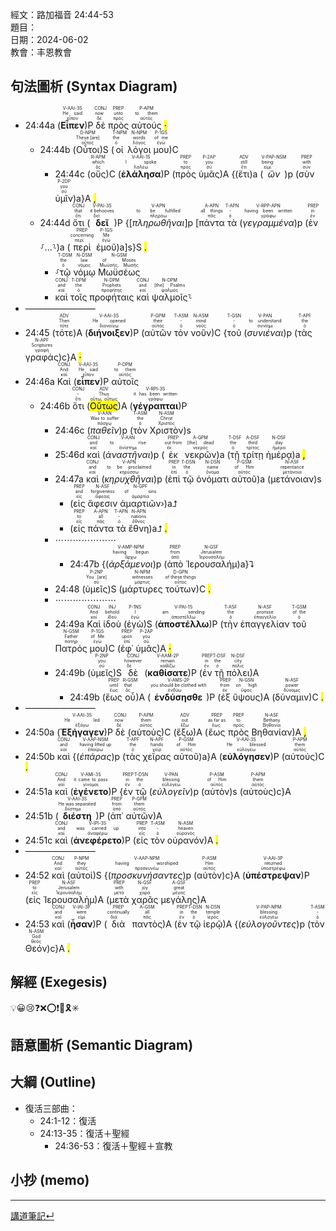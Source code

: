 經文：路加福音 24:44-53    
題目：   
日期：2024-06-02   
教會：丰恩教會   

## 句法圖析 (Syntax Diagram)

- 24:44a (<RUBY><ruby><ruby><strong><strong>Εἶπεν</strong></strong><rt>εἶπον</rt></ruby><rt>He said</rt></ruby><rt>V-AAI-3S</rt></RUBY>)P <RUBY><ruby><ruby>δὲ<rt>δέ</rt></ruby><rt>now</rt></ruby><rt>CONJ</rt></RUBY> <RUBY><ruby><ruby>πρὸς<rt>πρός</rt></ruby><rt>unto</rt></ruby><rt>PREP</rt></RUBY> <RUBY><ruby><ruby>αὐτούς<rt>αὐτός</rt></ruby><rt>to them</rt></ruby><rt>P-APM</rt></RUBY> <mark class="pm">·</mark> 
	- 24:44b (<RUBY><ruby><ruby>Οὗτοι<rt>οὗτος</rt></ruby><rt>These [are]</rt></ruby><rt>D-NPM</rt></RUBY>)S (<RUBY><ruby><ruby>οἱ<rt>ὁ</rt></ruby><rt>the</rt></ruby><rt>T-NPM</rt></RUBY> <RUBY><ruby><ruby>λόγοι<rt>λόγος</rt></ruby><rt>words</rt></ruby><rt>N-NPM</rt></RUBY> <RUBY><ruby><ruby>μου<rt>ἐγώ</rt></ruby><rt>of me</rt></ruby><rt>P-1GS</rt></RUBY>)C 
		- 24:44c (<RUBY><ruby><ruby>οὓς<rt>ὅς</rt></ruby><rt>which</rt></ruby><rt>R-APM</rt></RUBY>)C (<RUBY><ruby><ruby><strong><strong>ἐλάλησα</strong></strong><rt>λαλέω</rt></ruby><rt>I spoke</rt></ruby><rt>V-AAI-1S</rt></RUBY>)P (<RUBY><ruby><ruby>πρὸς<rt>πρός</rt></ruby><rt>to</rt></ruby><rt>PREP</rt></RUBY> <RUBY><ruby><ruby>ὑμᾶς<rt>σύ</rt></ruby><rt>you</rt></ruby><rt>P-2AP</rt></RUBY>)A {(<RUBY><ruby><ruby>ἔτι<rt>ἔτι</rt></ruby><rt>still</rt></ruby><rt>ADV</rt></RUBY>)a (<RUBY><ruby><ruby><em><em>ὢν</em></em><rt>εἰμί</rt></ruby><rt>being</rt></ruby><rt>V-PAP-NSM</rt></RUBY>)p (<RUBY><ruby><ruby>σὺν<rt>σύν</rt></ruby><rt>with</rt></ruby><rt>PREP</rt></RUBY> <RUBY><ruby><ruby>ὑμῖν<rt>σύ</rt></ruby><rt>you</rt></ruby><rt>P-2DP</rt></RUBY>)a}A <mark class="pm">,</mark>
	- 24:44d <RUBY><ruby><ruby>ὅτι<rt>ὅτι</rt></ruby><rt>that</rt></ruby><rt>CONJ</rt></RUBY> (<RUBY><ruby><ruby><strong><strong>δεῖ</strong></strong><rt>δεῖ</rt></ruby><rt>it behooves</rt></ruby><rt>V-PAI-3S</rt></RUBY>)P {[<RUBY><ruby><ruby><em>πληρωθῆναι</em><rt>πληρόω</rt></ruby><rt>to be fulfilled</rt></ruby><rt>V-APN</rt></RUBY>]p [<RUBY><ruby><ruby>πάντα<rt>πᾶς</rt></ruby><rt>all things</rt></ruby><rt>A-APN</rt></RUBY> <RUBY><ruby><ruby>τὰ<rt>ὁ</rt></ruby><rt>-</rt></ruby><rt>T-APN</rt></RUBY> (<RUBY><ruby><ruby><em><em>γεγραμμένα</em></em><rt>γράφω</rt></ruby><rt>having been written</rt></ruby><rt>V-RPP-APN</rt></RUBY>)p (<RUBY><ruby><ruby>ἐν<rt>ἐν</rt></ruby><rt>in</rt></ruby><rt>PREP</rt></RUBY> ⸉...⸊)a (<RUBY><ruby><ruby>περὶ<rt>περί</rt></ruby><rt>concerning</rt></ruby><rt>PREP</rt></RUBY> <RUBY><ruby><ruby>ἐμοῦ<rt>ἐγώ</rt></ruby><rt>Me</rt></ruby><rt>P-1GS</rt></RUBY>)a]s}S <mark class="pm">.</mark> 
		- ⸉<RUBY><ruby><ruby>τῷ<rt>ὁ</rt></ruby><rt>the</rt></ruby><rt>T-DSM</rt></RUBY> <RUBY><ruby><ruby>νόμῳ<rt>νόμος</rt></ruby><rt>law</rt></ruby><rt>N-DSM</rt></RUBY> <RUBY><ruby><ruby>Μωϋσέως<rt>Μωϋσῆς, Μωσῆς</rt></ruby><rt>of Moses</rt></ruby><rt>N-GSM</rt></RUBY>
		- <RUBY><ruby><ruby>καὶ<rt>καί</rt></ruby><rt>and</rt></ruby><rt>CONJ</rt></RUBY> <RUBY><ruby><ruby>τοῖς<rt>ὁ</rt></ruby><rt>the</rt></ruby><rt>T-DPM</rt></RUBY> <RUBY><ruby><ruby>προφήταις<rt>προφήτης</rt></ruby><rt>Prophets</rt></ruby><rt>N-DPM</rt></RUBY> <RUBY><ruby><ruby>καὶ<rt>καί</rt></ruby><rt>and</rt></ruby><rt>CONJ</rt></RUBY> <RUBY><ruby><ruby>ψαλμοῖς<rt>ψαλμός</rt></ruby><rt>[the] Psalms</rt></ruby><rt>N-DPM</rt></RUBY>⸊
- ————————
- 24:45 (<RUBY><ruby><ruby>τότε<rt>τότε</rt></ruby><rt>Then</rt></ruby><rt>ADV</rt></RUBY>)A (<RUBY><ruby><ruby><strong><strong>διήνοιξεν</strong></strong><rt>διανοίγω</rt></ruby><rt>He opened</rt></ruby><rt>V-AAI-3S</rt></RUBY>)P (<RUBY><ruby><ruby>αὐτῶν<rt>αὐτός</rt></ruby><rt>their</rt></ruby><rt>P-GPM</rt></RUBY> <RUBY><ruby><ruby>τὸν<rt>ὁ</rt></ruby><rt>-</rt></ruby><rt>T-ASM</rt></RUBY> <RUBY><ruby><ruby>νοῦν<rt>νοῦς</rt></ruby><rt>mind</rt></ruby><rt>N-ASM</rt></RUBY>)C {<RUBY><ruby><ruby>τοῦ<rt>ὁ</rt></ruby><rt>-</rt></ruby><rt>T-GSN</rt></RUBY> (<RUBY><ruby><ruby><em>συνιέναι</em><rt>συνίημι</rt></ruby><rt>to understand</rt></ruby><rt>V-PAN</rt></RUBY>)p (<RUBY><ruby><ruby>τὰς<rt>ὁ</rt></ruby><rt>the</rt></ruby><rt>T-APF</rt></RUBY> <RUBY><ruby><ruby>γραφάς<rt>γραφή</rt></ruby><rt>Scriptures</rt></ruby><rt>N-APF</rt></RUBY>)c}A <mark class="pm">·</mark> 
- 24:46a <RUBY><ruby><ruby>Καὶ<rt>καί</rt></ruby><rt>And</rt></ruby><rt>CONJ</rt></RUBY> (<RUBY><ruby><ruby><strong><strong>εἶπεν</strong></strong><rt>εἶπον</rt></ruby><rt>He said</rt></ruby><rt>V-AAI-3S</rt></RUBY>)P <RUBY><ruby><ruby>αὐτοῖς<rt>αὐτός</rt></ruby><rt>to them</rt></ruby><rt>P-DPM</rt></RUBY>
	- 24:46b <RUBY><ruby><ruby>ὅτι<rt>ὅτι</rt></ruby><rt>-</rt></ruby><rt>CONJ</rt></RUBY> (<RUBY><ruby><ruby><mark>Οὕτως</mark><rt>οὕτω, οὕτως</rt></ruby><rt>Thus</rt></ruby><rt>ADV</rt></RUBY>)A (<RUBY><ruby><ruby><strong><strong>γέγραπται</strong></strong><rt>γράφω</rt></ruby><rt>it has been written</rt></ruby><rt>V-RPI-3S</rt></RUBY>)P 
		- 24:46c (<RUBY><ruby><ruby><em>παθεῖν</em><rt>πάσχω</rt></ruby><rt>Was to suffer</rt></ruby><rt>V-AAN</rt></RUBY>)p (<RUBY><ruby><ruby>τὸν<rt>ὁ</rt></ruby><rt>the</rt></ruby><rt>T-ASM</rt></RUBY> <RUBY><ruby><ruby>Χριστὸν<rt>Χριστός</rt></ruby><rt>Christ</rt></ruby><rt>N-ASM</rt></RUBY>)s
		- 25:46d <RUBY><ruby><ruby>καὶ<rt>καί</rt></ruby><rt>and</rt></ruby><rt>CONJ</rt></RUBY> (<RUBY><ruby><ruby><em>ἀναστῆναι</em><rt>ἀνίστημι</rt></ruby><rt>to rise</rt></ruby><rt>V-AAN</rt></RUBY>)p (<RUBY><ruby><ruby>ἐκ<rt>ἐκ</rt></ruby><rt>out from</rt></ruby><rt>PREP</rt></RUBY> <RUBY><ruby><ruby>νεκρῶν<rt>νεκρός</rt></ruby><rt>[the] dead</rt></ruby><rt>A-GPM</rt></RUBY>)a (<RUBY><ruby><ruby>τῇ<rt>ὁ</rt></ruby><rt>the</rt></ruby><rt>T-DSF</rt></RUBY> <RUBY><ruby><ruby>τρίτῃ<rt>τρίτος</rt></ruby><rt>third</rt></ruby><rt>A-DSF</rt></RUBY> <RUBY><ruby><ruby>ἡμέρᾳ<rt>ἡμέρα</rt></ruby><rt>day</rt></ruby><rt>N-DSF</rt></RUBY>)a <mark class="pm">,</mark> 
		- 24:47a <RUBY><ruby><ruby>καὶ<rt>καί</rt></ruby><rt>and</rt></ruby><rt>CONJ</rt></RUBY> (<RUBY><ruby><ruby><em>κηρυχθῆναι</em><rt>κηρύσσω</rt></ruby><rt>to be proclaimed</rt></ruby><rt>V-APN</rt></RUBY>)p (<RUBY><ruby><ruby>ἐπὶ<rt>ἐπί</rt></ruby><rt>in</rt></ruby><rt>PREP</rt></RUBY> <RUBY><ruby><ruby>τῷ<rt>ὁ</rt></ruby><rt>the</rt></ruby><rt>T-DSN</rt></RUBY> <RUBY><ruby><ruby>ὀνόματι<rt>ὄνομα</rt></ruby><rt>name</rt></ruby><rt>N-DSN</rt></RUBY> <RUBY><ruby><ruby>αὐτοῦ<rt>αὐτός</rt></ruby><rt>of Him</rt></ruby><rt>P-GSM</rt></RUBY>)a (<RUBY><ruby><ruby>μετάνοιαν<rt>μετάνοια</rt></ruby><rt>repentance</rt></ruby><rt>N-ASF</rt></RUBY>)s 
			- (<RUBY><ruby><ruby>εἰς<rt>εἰς</rt></ruby><rt>and</rt></ruby><rt>PREP</rt></RUBY> <RUBY><ruby><ruby>ἄφεσιν<rt>ἄφεσις</rt></ruby><rt>forgiveness</rt></ruby><rt>N-ASF</rt></RUBY> <RUBY><ruby><ruby>ἁμαρτιῶν<rt>ἁμαρτία</rt></ruby><rt>of sins</rt></ruby><rt>N-GPF</rt></RUBY>›)a⮥
			- (<RUBY><ruby><ruby>εἰς<rt>εἰς</rt></ruby><rt>to</rt></ruby><rt>PREP</rt></RUBY> <RUBY><ruby><ruby>πάντα<rt>πᾶς</rt></ruby><rt>all</rt></ruby><rt>A-APN</rt></RUBY> <RUBY><ruby><ruby>τὰ<rt>ὁ</rt></ruby><rt>-</rt></ruby><rt>T-APN</rt></RUBY> <RUBY><ruby><ruby>ἔθνη<rt>ἔθνος</rt></ruby><rt>nations</rt></ruby><rt>N-APN</rt></RUBY>)a⮥ <mark class="pm">.</mark> 
		- ⋯⋯⋯⋯⋯⋯⋯
			- 24:47b {(<RUBY><ruby><ruby><em><em>ἀρξάμενοι</em></em><rt>ἄρχω</rt></ruby><rt>having begun</rt></ruby><rt>V-AMP-NPM</rt></RUBY>)p (<RUBY><ruby><ruby>ἀπὸ<rt>ἀπό</rt></ruby><rt>from</rt></ruby><rt>PREP</rt></RUBY> <RUBY><ruby><ruby>Ἰερουσαλήμ<rt>Ἱερουσαλήμ</rt></ruby><rt>Jerusalem</rt></ruby><rt>N-GSF</rt></RUBY>)a}⮧ 
		- 24:48 (<RUBY><ruby><ruby>ὑμεῖς<rt>σύ</rt></ruby><rt>You [are]</rt></ruby><rt>P-2NP</rt></RUBY>)S (<RUBY><ruby><ruby>μάρτυρες<rt>μάρτυς</rt></ruby><rt>witnesses</rt></ruby><rt>N-NPM</rt></RUBY> <RUBY><ruby><ruby>τούτων<rt>οὗτος</rt></ruby><rt>of these things</rt></ruby><rt>D-GPN</rt></RUBY>)C <mark class="pm">.</mark> 
		- ⋯⋯⋯⋯⋯⋯⋯
		- 24:49a <RUBY><ruby><ruby>Καὶ<rt>καί</rt></ruby><rt>And</rt></ruby><rt>CONJ</rt></RUBY> <RUBY><ruby><ruby>ἰδοὺ<rt>ἰδού</rt></ruby><rt>behold</rt></ruby><rt>INJ</rt></RUBY> (<RUBY><ruby><ruby>ἐγὼ<rt>ἐγώ</rt></ruby><rt>I</rt></ruby><rt>P-1NS</rt></RUBY>)S (<RUBY><ruby><ruby><strong><strong>ἀποστέλλω</strong></strong><rt>ἀποστέλλω</rt></ruby><rt>am sending</rt></ruby><rt>V-PAI-1S</rt></RUBY>)P (<RUBY><ruby><ruby>τὴν<rt>ὁ</rt></ruby><rt>the</rt></ruby><rt>T-ASF</rt></RUBY> <RUBY><ruby><ruby>ἐπαγγελίαν<rt>ἐπαγγελία</rt></ruby><rt>promise</rt></ruby><rt>N-ASF</rt></RUBY> <RUBY><ruby><ruby>τοῦ<rt>ὁ</rt></ruby><rt>of the</rt></ruby><rt>T-GSM</rt></RUBY> <RUBY><ruby><ruby>Πατρός<rt>πατήρ</rt></ruby><rt>Father</rt></ruby><rt>N-GSM</rt></RUBY> <RUBY><ruby><ruby>μου<rt>ἐγώ</rt></ruby><rt>of Me</rt></ruby><rt>P-1GS</rt></RUBY>)C (<RUBY><ruby><ruby>ἐφ᾽<rt>ἐπί</rt></ruby><rt>upon</rt></ruby><rt>PREP</rt></RUBY> <RUBY><ruby><ruby>ὑμᾶς<rt>σύ</rt></ruby><rt>you</rt></ruby><rt>P-2AP</rt></RUBY>)A <mark class="pm">·</mark> 
		- 24:49b (<RUBY><ruby><ruby>ὑμεῖς<rt>σύ</rt></ruby><rt>you</rt></ruby><rt>P-2NP</rt></RUBY>)S <RUBY><ruby><ruby>δὲ<rt>δέ</rt></ruby><rt>however</rt></ruby><rt>CONJ</rt></RUBY> (<RUBY><ruby><ruby><strong><strong>καθίσατε</strong></strong><rt>καθίζω</rt></ruby><rt>remain</rt></ruby><rt>V-AAM-2P</rt></RUBY>)P (<RUBY><ruby><ruby>ἐν<rt>ἐν</rt></ruby><rt>in</rt></ruby><rt>PREP</rt></RUBY> <RUBY><ruby><ruby>τῇ<rt>ὁ</rt></ruby><rt>the</rt></ruby><rt>T-DSF</rt></RUBY> <RUBY><ruby><ruby>πόλει<rt>πόλις</rt></ruby><rt>city</rt></ruby><rt>N-DSF</rt></RUBY>)A 
			- 24:49b (<RUBY><ruby><ruby>ἕως<rt>ἕως</rt></ruby><rt>until</rt></ruby><rt>PREP</rt></RUBY> <RUBY><ruby><ruby>οὗ<rt>ὅς</rt></ruby><rt>that</rt></ruby><rt>R-GSM</rt></RUBY>)A (<RUBY><ruby><ruby><strong><strong>ἐνδύσησθε</strong></strong><rt>ἐνδύω</rt></ruby><rt>you should be clothed with</rt></ruby><rt>V-AMS-2P</rt></RUBY>)P (<RUBY><ruby><ruby>ἐξ<rt>ἐκ</rt></ruby><rt>from</rt></ruby><rt>PREP</rt></RUBY> <RUBY><ruby><ruby>ὕψους<rt>ὕψος</rt></ruby><rt>on high</rt></ruby><rt>N-GSN</rt></RUBY>)A (<RUBY><ruby><ruby>δύναμιν<rt>δύναμις</rt></ruby><rt>power</rt></ruby><rt>N-ASF</rt></RUBY>)C <mark class="pm">.</mark>
- ————————
- 24:50a (<RUBY><ruby><ruby><strong><strong>Ἐξήγαγεν</strong></strong><rt>ἐξάγω</rt></ruby><rt>He led</rt></ruby><rt>V-AAI-3S</rt></RUBY>)P <RUBY><ruby><ruby>δὲ<rt>δέ</rt></ruby><rt>now</rt></ruby><rt>CONJ</rt></RUBY> (<RUBY><ruby><ruby>αὐτοὺς<rt>αὐτός</rt></ruby><rt>them</rt></ruby><rt>P-APM</rt></RUBY>)C (<RUBY><ruby><ruby>ἔξω<rt>ἔξω</rt></ruby><rt>out</rt></ruby><rt>ADV</rt></RUBY>)A (<RUBY><ruby><ruby>ἕως<rt>ἕως</rt></ruby><rt>as far as</rt></ruby><rt>PREP</rt></RUBY> <RUBY><ruby><ruby>πρὸς<rt>πρός</rt></ruby><rt>to</rt></ruby><rt>PREP</rt></RUBY> <RUBY><ruby><ruby>Βηθανίαν<rt>Βηθανία</rt></ruby><rt>Bethany</rt></ruby><rt>N-ASF</rt></RUBY>)A <mark class="pm">,</mark>
- 24:50b <RUBY><ruby><ruby>καὶ<rt>καί</rt></ruby><rt>and</rt></ruby><rt>CONJ</rt></RUBY> {(<RUBY><ruby><ruby><em><em>ἐπάρας</em></em><rt>ἐπαίρω</rt></ruby><rt>having lifted up</rt></ruby><rt>V-AAP-NSM</rt></RUBY>)p (<RUBY><ruby><ruby>τὰς<rt>ὁ</rt></ruby><rt>the</rt></ruby><rt>T-APF</rt></RUBY> <RUBY><ruby><ruby>χεῖρας<rt>χείρ</rt></ruby><rt>hands</rt></ruby><rt>N-APF</rt></RUBY> <RUBY><ruby><ruby>αὐτοῦ<rt>αὐτός</rt></ruby><rt>of Him</rt></ruby><rt>P-GSM</rt></RUBY>)a}A (<RUBY><ruby><ruby><strong><strong>εὐλόγησεν</strong></strong><rt>εὐλογέω</rt></ruby><rt>He blessed</rt></ruby><rt>V-AAI-3S</rt></RUBY>)P (<RUBY><ruby><ruby>αὐτούς<rt>αὐτός</rt></ruby><rt>them</rt></ruby><rt>P-APM</rt></RUBY>)C <mark class="pm">.</mark> 
- 24:51a <RUBY><ruby><ruby>καὶ<rt>καί</rt></ruby><rt>And</rt></ruby><rt>CONJ</rt></RUBY> (<RUBY><ruby><ruby><strong><strong>ἐγένετο</strong></strong><rt>γίνομαι</rt></ruby><rt>it came to pass</rt></ruby><rt>V-AMI-3S</rt></RUBY>)P {<RUBY><ruby><ruby>ἐν<rt>ἐν</rt></ruby><rt>in</rt></ruby><rt>PREP</rt></RUBY> <RUBY><ruby><ruby>τῷ<rt>ὁ</rt></ruby><rt>the</rt></ruby><rt>T-DSN</rt></RUBY> (<RUBY><ruby><ruby><em>εὐλογεῖν</em><rt>εὐλογέω</rt></ruby><rt>blessing</rt></ruby><rt>V-PAN</rt></RUBY>)p (<RUBY><ruby><ruby>αὐτὸν<rt>αὐτός</rt></ruby><rt>of Him</rt></ruby><rt>P-ASM</rt></RUBY>)s (<RUBY><ruby><ruby>αὐτοὺς<rt>αὐτός</rt></ruby><rt>them</rt></ruby><rt>P-APM</rt></RUBY>)c}A 
- 24:51b (<RUBY><ruby><ruby><strong><strong>διέστη</strong></strong><rt>διΐστημι</rt></ruby><rt>He was separated</rt></ruby><rt>V-AAI-3S</rt></RUBY>)P (<RUBY><ruby><ruby>ἀπ᾽<rt>ἀπό</rt></ruby><rt>from</rt></ruby><rt>PREP</rt></RUBY> <RUBY><ruby><ruby>αὐτῶν<rt>αὐτός</rt></ruby><rt>them</rt></ruby><rt>P-GPM</rt></RUBY>)A
- 24:51c <RUBY><ruby><ruby>καὶ<rt>καί</rt></ruby><rt>and</rt></ruby><rt>CONJ</rt></RUBY> (<RUBY><ruby><ruby><strong><strong>ἀνεφέρετο</strong></strong><rt>ἀναφέρω</rt></ruby><rt>was carried up</rt></ruby><rt>V-IPI-3S</rt></RUBY>)P (<RUBY><ruby><ruby>εἰς<rt>εἰς</rt></ruby><rt>into</rt></ruby><rt>PREP</rt></RUBY> <RUBY><ruby><ruby>τὸν<rt>ὁ</rt></ruby><rt>-</rt></ruby><rt>T-ASM</rt></RUBY> <RUBY><ruby><ruby>οὐρανόν<rt>οὐρανός</rt></ruby><rt>heaven</rt></ruby><rt>N-ASM</rt></RUBY>)A <mark class="pm">.</mark>
- ————————
- 24:52 <RUBY><ruby><ruby>καὶ<rt>καί</rt></ruby><rt>And</rt></ruby><rt>CONJ</rt></RUBY> (<RUBY><ruby><ruby>αὐτοὶ<rt>αὐτός</rt></ruby><rt>they</rt></ruby><rt>P-NPM</rt></RUBY>)S {(<RUBY><ruby><ruby><em><em>προσκυνήσαντες</em></em><rt>προσκυνέω</rt></ruby><rt>having worshiped</rt></ruby><rt>V-AAP-NPM</rt></RUBY>)p (<RUBY><ruby><ruby>αὐτὸν<rt>αὐτός</rt></ruby><rt>Him</rt></ruby><rt>P-ASM</rt></RUBY>)c}A (<RUBY><ruby><ruby><strong><strong>ὑπέστρεψαν</strong></strong><rt>ὑποστρέφω</rt></ruby><rt>returned</rt></ruby><rt>V-AAI-3P</rt></RUBY>)P (<RUBY><ruby><ruby>εἰς<rt>εἰς</rt></ruby><rt>to</rt></ruby><rt>PREP</rt></RUBY> <RUBY><ruby><ruby>Ἰερουσαλὴμ<rt>Ἱερουσαλήμ</rt></ruby><rt>Jerusalem</rt></ruby><rt>N-ASF</rt></RUBY>)A (<RUBY><ruby><ruby>μετὰ<rt>μετά</rt></ruby><rt>with</rt></ruby><rt>PREP</rt></RUBY> <RUBY><ruby><ruby>χαρᾶς<rt>χαρά</rt></ruby><rt>joy</rt></ruby><rt>N-GSF</rt></RUBY> <RUBY><ruby><ruby>μεγάλης<rt>μέγας</rt></ruby><rt>great</rt></ruby><rt>A-GSF</rt></RUBY>)A 
- 24:53 <RUBY><ruby><ruby>καὶ<rt>καί</rt></ruby><rt>and</rt></ruby><rt>CONJ</rt></RUBY> (<RUBY><ruby><ruby><strong><strong>ἦσαν</strong></strong><rt>εἰμί</rt></ruby><rt>were</rt></ruby><rt>V-IAI-3P</rt></RUBY>)P (<RUBY><ruby><ruby>διὰ<rt>διά</rt></ruby><rt>continually</rt></ruby><rt>PREP</rt></RUBY> <RUBY><ruby><ruby>παντὸς<rt>πᾶς</rt></ruby><rt>all</rt></ruby><rt>A-GSM</rt></RUBY>)A (<RUBY><ruby><ruby>ἐν<rt>ἐν</rt></ruby><rt>in</rt></ruby><rt>PREP</rt></RUBY> <RUBY><ruby><ruby>τῷ<rt>ὁ</rt></ruby><rt>the</rt></ruby><rt>T-DSN</rt></RUBY> <RUBY><ruby><ruby>ἱερῷ<rt>ἱερός</rt></ruby><rt>temple</rt></ruby><rt>N-DSN</rt></RUBY>)A {(<RUBY><ruby><ruby><em><em>εὐλογοῦντες</em></em><rt>εὐλογέω</rt></ruby><rt>blessing</rt></ruby><rt>V-PAP-NPM</rt></RUBY>)p (<RUBY><ruby><ruby>τὸν<rt>ὁ</rt></ruby><rt>-</rt></ruby><rt>T-ASM</rt></RUBY> <RUBY><ruby><ruby>Θεόν<rt>θεός</rt></ruby><rt>God</rt></ruby><rt>N-ASM</rt></RUBY>)c}A <mark class="pm">.</mark> 


## 解經 (Exegesis)
💡😀😢❓❌⭕❗🎀🎗️✳️

## 語意圖析 (Semantic Diagram)

## 大綱 (Outline)
- 復活三部曲：
	- 24:1-12：復活
	- 24:13-35：復活＋聖經
		- 24:36-53：復活＋聖經＋宣教

## 小抄 (memo)




---


[講道筆記↵](README.md)


